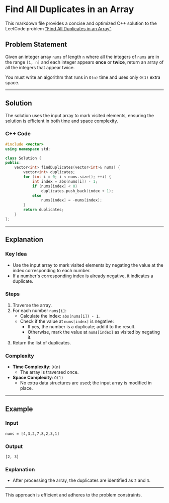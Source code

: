 # Find All Duplicates in an Array

This markdown file provides a concise and optimized C++ solution to the LeetCode problem ["Find All Duplicates in an Array"](https://leetcode.com/problems/find-all-duplicates-in-an-array/description/).

## Problem Statement
Given an integer array `nums` of length `n` where all the integers of `nums` are in the range `[1, n]` and each integer appears **once** or **twice**, return an array of all the integers that appear twice.

You must write an algorithm that runs in `O(n)` time and uses only `O(1)` extra space.

---

## Solution
The solution uses the input array to mark visited elements, ensuring the solution is efficient in both time and space complexity.

### C++ Code
```cpp
#include <vector>
using namespace std;

class Solution {
public:
    vector<int> findDuplicates(vector<int>& nums) {
        vector<int> duplicates;
        for (int i = 0; i < nums.size(); ++i) {
            int index = abs(nums[i]) - 1;
            if (nums[index] < 0)
                duplicates.push_back(index + 1);
            else
                nums[index] = -nums[index];
        }
        return duplicates;
    }
};
```

---

## Explanation
### Key Idea
- Use the input array to mark visited elements by negating the value at the index corresponding to each number.
- If a number's corresponding index is already negative, it indicates a duplicate.

### Steps
1. Traverse the array.
2. For each number `nums[i]`:
   - Calculate the index: `abs(nums[i]) - 1`.
   - Check if the value at `nums[index]` is negative:
     - If yes, the number is a duplicate; add it to the result.
     - Otherwise, mark the value at `nums[index]` as visited by negating it.
3. Return the list of duplicates.

### Complexity
- **Time Complexity**: `O(n)`
  - The array is traversed once.
- **Space Complexity**: `O(1)`
  - No extra data structures are used; the input array is modified in place.

---

## Example
### Input
```text
nums = [4,3,2,7,8,2,3,1]
```
### Output
```text
[2, 3]
```
### Explanation
- After processing the array, the duplicates are identified as `2` and `3`.

---

This approach is efficient and adheres to the problem constraints.

